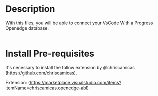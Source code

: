 # Description
With this files, you will be able to connect your VsCode With a Progress Openedge database.
<br><br>
# Install Pre-requisites
It's necessary to install the follow extension by @chriscamicas (https://github.com/chriscamicas).

Extension: (https://marketplace.visualstudio.com/items?itemName=chriscamicas.openedge-abl)
<br>
